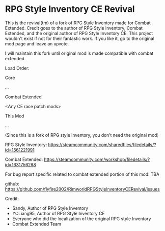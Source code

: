 # RPG Style Inventory CE Revival
This is the revival(tm) of a fork of RPG Style Inventory made for Combat Extended.
Credit goes to the author of RPG Style Inventory, Combat Extended, and the original author of RPG Style Inventory CE.
This project wouldn't exist if not for their fantastic work.
If you like it, go to the original mod page and leave an upvote.

I will maintain this fork until original mod is made compatible with combat extended.

Load Order:

Core

...

Combat Extended

\<Any CE race patch mods\>

This Mod

...

(Since this is a fork of RPG style inventory, you don't need the original mod)


RPG Style Inventory:
https://steamcommunity.com/sharedfiles/filedetails/?id=1561221991

Combat Extended:
https://steamcommunity.com/workshop/filedetails/?id=1631756268

For bug report specific related to combat extended portion of this mod: TBA

github:
https://github.com/flyfire2002/RimworldRPGStyleInventoryCERevival/issues

Credit:
* Sandy, Author of RPG Style Inventory
* YCLiang95, Author of RPG Style Inventory CE
* Everyone who did the localization of the original RPG style Inventory
* Combat Extended Team
